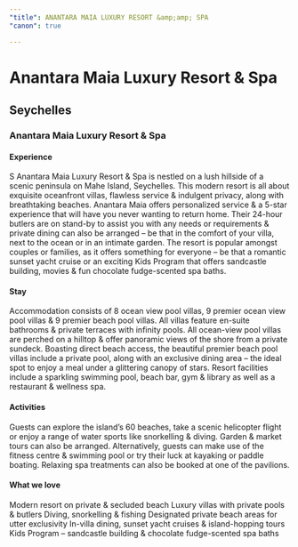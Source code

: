 ```yaml
---
"title": ANANTARA MAIA LUXURY RESORT &amp;amp; SPA
"canon": true

---
```


# Anantara Maia Luxury Resort & Spa
## Seychelles
### Anantara Maia Luxury Resort & Spa

#### Experience
S
Anantara Maia Luxury Resort &amp; Spa is nestled on a lush hillside of a scenic peninsula on Mahe Island, Seychelles.
This modern resort is all about exquisite oceanfront villas, flawless service &amp; indulgent privacy, along with breathtaking beaches.
Anantara Maia offers personalized service &amp; a 5-star experience that will have you never wanting to return home.  Their 24-hour butlers are on stand-by to assist you with any needs or requirements &amp; private dining can also be arranged – be that in the comfort of your villa, next to the ocean or in an intimate garden.
The resort is popular amongst couples or families, as it offers something for everyone – be that a romantic sunset yacht cruise or an exciting Kids Program that offers sandcastle building, movies &amp; fun chocolate fudge-scented spa baths.

#### Stay
Accommodation consists of 8 ocean view pool villas, 9 premier ocean view pool villas &amp; 9 premier beach pool villas.  All villas feature en-suite bathrooms &amp; private terraces with infinity pools.
All ocean-view pool villas are perched on a hilltop &amp; offer panoramic views of the shore from a private sundeck.
Boasting direct beach access, the beautiful premier beach pool villas include a private pool, along with an exclusive dining area – the ideal spot to enjoy a meal under a glittering canopy of stars.
Resort facilities include a sparkling swimming pool, beach bar, gym &amp; library as well as a restaurant &amp; wellness spa.

#### Activities
Guests can explore the island’s 60 beaches, take a scenic helicopter flight or enjoy a range of water sports like snorkelling &amp; diving. 
Garden &amp; market tours can also be arranged.  Alternatively, guests can make use of the fitness centre &amp; swimming pool or try their luck at kayaking or paddle boating.  Relaxing spa treatments can also be booked at one of the pavilions.


#### What we love
Modern resort on private &amp; secluded beach
Luxury villas with private pools &amp; butlers
Diving, snorkelling &amp; fishing
Designated private beach areas for utter exclusivity
In-villa dining, sunset yacht cruises &amp; island-hopping tours
Kids Program – sandcastle building &amp; chocolate fudge-scented spa baths